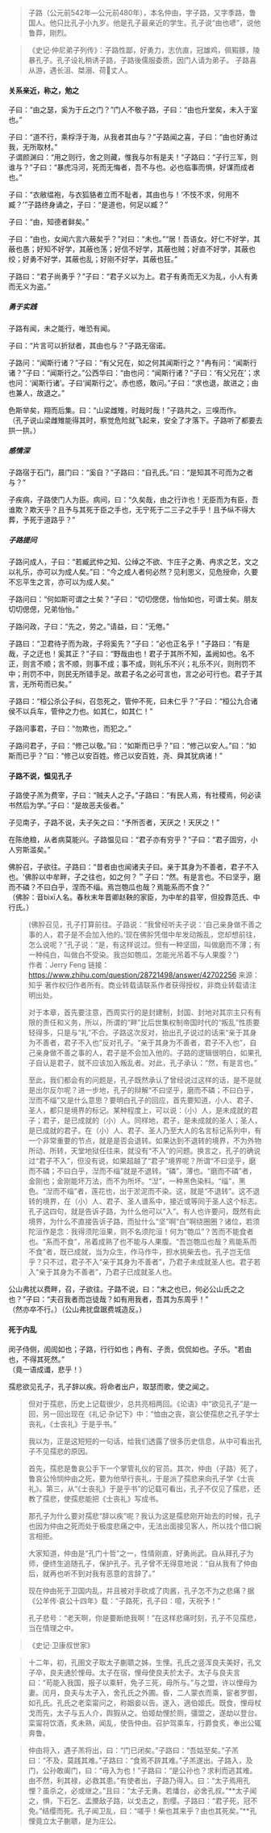 

> 子路（公元前542年—公元前480年），本名仲由，字子路，又字季路，鲁国人。他只比孔子小九岁。他是孔子最亲近的学生。孔子说“由也喭”，说他鲁莽，刚烈。

> 《史记·仲尼弟子列传》：子路性鄙，好勇力，志伉直，冠雄鸡，佩豭豚，陵暴孔子。孔子设礼稍诱子路，子路後儒服委质，因门人请为弟子。
> 子路喜从游，遇长沮、桀溺、荷丈人。

#### 关系亲近，称之，勉之

子曰：“由之瑟，奚为于丘之门？”门人不敬子路，子曰：“由也升堂矣，未入于室也。”

子曰：“道不行，乘桴浮于海，从我者其由与？”子路闻之喜，子曰：“由也好勇过我，无所取材。”    
子谓颜渊曰：“用之则行，舍之则藏，惟我与尔有是夫！”子路曰：“子行三军，则谁与？”子曰：“暴虎冯河，死而无悔者，吾不与也。必也临事而惧，好谋而成者也。”

子曰：“衣敝缊袍，与衣狐貉者立而不耻者，其由也与！‘不忮不求，何用不臧？’”子路终身诵之，子曰：“是道也，何足以臧？”

子曰：“由，知德者鲜矣。”

子曰：“由也，女闻六言六蔽矣乎？”对曰：“未也。”“居！吾语女。好仁不好学，其蔽也愚；好知不好学，其蔽也荡；好信不好学，其蔽也贼；好直不好学，其蔽也绞；好勇不好学，其蔽也乱；好刚不好学，其蔽也狂。”

子路曰：“君子尚勇乎？”子曰：“君子义以为上。君子有勇而无义为乱，小人有勇而无义为盗。”

##### 勇于实践

子路有闻，未之能行，唯恐有闻。

子曰：“片言可以折狱者，其由也与？”子路无宿诺。

子路问：“闻斯行诸？”子曰：“有父兄在，如之何其闻斯行之？”冉有问：“闻斯行诸？”子曰：“闻斯行之。”公西华曰：“由也问：“闻斯行诸？”子曰：‘有父兄在’；求也问：‘闻斯行诸’。子曰‘闻斯行之’。赤也惑，敢问。”子曰：“求也退，故进之；由也兼人，故退之。”

色斯举矣，翔而后集。曰：“山梁雌雉，时哉时哉！”子路共之，三嗅而作。    
（孔子说山梁雌雉能得其时，察觉危险就飞起来，安全了才落下。子路听了都要去拱一拱。）

##### 感情深

子路宿于石门，晨门曰：“奚自？”子路曰：“自孔氏。”曰：“是知其不可而为之者与？”

子疾病，子路使门人为臣。病间，曰：“久矣哉，由之行诈也！无臣而为有臣，吾谁欺？欺天乎？且予与其死于臣之手也，无宁死于二三子之手乎！且予纵不得大葬，予死于道路乎？”

##### 子路提问

子路问成人，子曰：“若臧武仲之知、公绰之不欲、卞庄子之勇、冉求之艺，文之以礼乐，亦可以为成人矣。”曰：“今之成人者何必然？见利思义，见危授命，久要不忘平生之言，亦可以为成人矣。”

子路问曰：“何如斯可谓之士矣？”子曰：“切切偲偲，怡怡如也，可谓士矣。朋友切切偲偲，兄弟怡怡。”

子路问政，子曰：“先之，劳之。”请益，曰：“无倦。”

子路曰：“卫君待子而为政，子将奚先？”子曰：“必也正名乎！”子路曰：“有是哉，子之迂也！奚其正？”子曰：“野哉由也！君子于其所不知，盖阙如也。名不正，则言不顺；言不顺，则事不成；事不成，则礼乐不兴；礼乐不兴，则刑罚不中；刑罚不中，则民无所错手足。故君子名之必可言也，言之必可行也。君子于其言，无所苟而已矣。”

子路曰：“桓公杀公子纠，召忽死之，管仲不死，曰未仁乎？”子曰：“桓公九合诸侯不以兵车，管仲之力也。如其仁，如其仁！”    

子路问事君，子曰：“勿欺也，而犯之。”

子路问君子，子曰：“修己以敬。”曰：“如斯而已乎？”曰：“修己以安人。”曰：“如斯而已乎？”曰：“修己以安百姓。修己以安百姓，尧、舜其犹病诸！”

#### 子路不说，愠见孔子

子路使子羔为费宰，子曰：“贼夫人之子。”子路曰：“有民人焉，有社稷焉，何必读书然后为学。”子曰：“是故恶夫佞者。”

子见南子，子路不说，夫子矢之曰：“予所否者，天厌之！天厌之！”

在陈绝粮，从者病莫能兴。子路愠见曰：“君子亦有穷乎？”子曰：“君子固穷，小人穷斯滥矣。”

佛肸召，子欲往。子路曰：“昔者由也闻诸夫子曰。亲于其身为不善者，君子不入也。'佛肸以中牟畔，子之往也，如之何？＂子曰：“然。有是言也。不曰坚乎，磨而不磷？不曰白乎，涅而不缁。焉岂匏瓜也哉？焉能系而不食？”    
（佛肸：音bìxī人名。春秋末年晋卿赵鞅的家臣，为中牟的县宰，但投靠范氏、中行氏。）   
> (佛肸召见，孔子打算前往。子路说：“我曾经听夫子说：‘自己亲身做不善之事的人，君子是不会加入他的。’现在佛肸凭借中牟发动叛乱，您却想前往，怎么说呢？”孔子说：“是，有这样说过。但有一种坚固，叫做磨而不薄；有一种纯白，叫做白不受染。我岂如匏瓜，怎能光吊着不与人果腹？”)   
> 作者：Jerry Feng
> 链接：https://www.zhihu.com/question/28721498/answer/42702256
> 来源：知乎
> 著作权归作者所有。商业转载请联系作者获得授权，非商业转载请注明出处。
> 
> 对于本章，首先要注意，西周实行的是封建制，封国、封地对其宗主只有有限的责任和义务，所以，所谓的“畔”比后世集权制帝国时代的“叛乱”性质要轻得多，只是与“礼”不合。子路这次反对，抬出孔子说过的话来“亲于其身为不善者，君子不入也”反对孔子。“亲于其身为不善者，君子不入也”，自己亲身做不善之事的人，君子是不会加入他的。子路的逻辑很明白，如果孔子自认是君子，就不应该加入叛乱者。对此，孔子承认：“然，有是言也。”
> 
> 至此，我们都会有的问题是，孔子既然承认了曾经说过这样的话，是不是就是出尔反尔呢？进一步地，孔子的辩解“不曰坚乎，磨而不磷；不曰白乎，湼而不缁”又是什么意思？要明白孔子的回应，首先要知道，小人、君子、圣人，都只是境界的标记。某种程度上，可以说：（小）人，是未成就的君子；君子，是已成就的（小）人。同样地，君子，是未成就的圣人；圣人，是已成就的君子。在（小）人、君子、圣人乃至大人的名言标记系列中，有一个非常重要的节点，就是是否会退转。如果达到不退转的境界，不为外物所动、所转，天堂地狱任往来，就没有“不入”的问题。换言之，孔子的确说过“君子不入”，但没有说，如果超越了“君子”境界呢？所谓“不曰坚乎，磨而不磷；不曰白乎，湼而不缁”就是不退转。“磷”，薄也。“磨而不磷”者，金刚也；金刚能坏万法，而不为所坏。“湼”，一种黑色染料。“缁”，黑色。“湼而不缁”者，莲花也，出于淤泥而不染。这，就是“不退转”。这不退转的境界，在（小）人、君子、圣人谱系中，接近或等同于圣人这个标志。孔子这四句，就是告诉子路，为什么他可以“入”。有人也许要问，既然有此境界，为什么不直接告诉子路，而扯什么“坚”啊“白”啊绕圈圈？诸位，若须陀洹作是念：我得须陀洹果，则不名须陀洹！何为“匏瓜”？苦而不能食者也。“系而不食”，吊着成熟了也不能与人果腹。“吾岂匏瓜也哉？焉能系而不食”者，既已成就，当为众生，作马作牛，担水挑柴去也。孔子岂无信乎？只不过，君子不入“亲于其身为不善者”，乃君子未成就圣人也。君子若入“亲于其身为不善者”，乃君子已成就圣人也。

公山弗扰以费畔，召，子欲往。子路不说，曰：“末之也已，何必公山氏之之也？”子曰：“夫召我者而岂徒哉？如有用我者，吾其为东周乎！”    
（然亦卒不行。）（公山弗扰盘踞费城造反。）

#### 死于内乱

闵子侍侧，訚訚如也；子路，行行如也；冉有、子贡，侃侃如也。子乐。“若由也，不得其死然。”    
（竟一语成谶，悲乎！）

孺悲欲见孔子，孔子辞以疾。将命者出户，取瑟而歌，使之闻之。    
> 但对于孺悲，历史上记载很少，总共亮相两回。《论语》中“欲见孔子”是一回，另一回出现在《礼记·杂记下》中：“恤由之丧，哀公使孺悲之孔子学士丧礼，《士丧礼》于是乎书。”
> 
> 我以为，正是这短短的一句话，给我们透露了很多历史信息，从中可看出孔子不见孺悲的原因。
> 
> 首先，孺悲是鲁哀公手下一个掌管礼仪的官员。其次，仲由（子路）死了，鲁哀公怜悯仲由之死，要为他举行丧礼，于是派了孺悲来向孔子学《士丧礼》。第三，从“《士丧礼》于是乎书”的记载可看出，孔子不仅见了孺悲，还教了孺悲，使孺悲能把《士丧礼》写成书。
> 
> 那孔子为什么要对孺悲“辞以疾”呢？我认为这是孺悲刚开始去的时候，孔子也因为仲由之死而处于极度悲痛之中，无法出面接见客人，所以找个借口婉言相拒。
> 
> 大家知道，仲由是“孔门十哲”之一，性情刚直，好勇尚武。自从拜孔子为师，便终生追随孔子，保护孔子。孔子曾不无得意地说：“自从我有了仲由后，就再也听不到对我有恶意的言辞了。”
> 
> 现在仲由死于卫国内乱，并且被对手砍成了肉酱，孔子怎不为之悲痛？据《公羊传·哀公十四年》载：“子路死，孔子曰：噫，天祝予！”
> 
> 孔子悲号：“老天啊，你是要断绝我啊！”在这样悲痛时刻，孔子不见孺悲，当在情理之中。

> 《史记·卫康叔世家》

> 十二年，初，孔圉文子取太子蒯聩之姊，生悝。孔氏之竖浑良夫美好，孔文子卒，良夫通於悝母。太子在宿，悝母使良夫於太子。太子与良夫言曰：“苟能入我国，报子以乘轩，免子三死，毋所与。”与之盟，许以悝母为妻。闰月，良夫与太子入，舍孔氏之外圃。昏，二人蒙衣而乘，宦者罗御，如孔氏。孔氏之老栾甯问之，称姻妾以告。遂入，適伯姬氏。既食，悝母杖戈而先，太子与五人介，舆猳从之。伯姬劫悝於厕，彊盟之，遂劫以登台。栾甯将饮酒，炙未熟，闻乱，使告仲由。召护驾乘车，行爵食炙，奉出公辄奔鲁。

> 仲由将入，遇子羔将出，曰：“门已闭矣。”子路曰：“吾姑至矣。”子羔曰：“不及，莫践其难。”子路曰：“食焉不辟其难。”子羔遂出。子路入，及门，公孙敢阖门，曰：“毋入为也！”子路曰：“是公孙也？求利而逃其难。由不然，利其禄，必救其患。”有使者出，子路乃得入。曰：“太子焉用孔悝？虽杀之，必或继之。”且曰：“太子无勇。若燔台，必舍孔叔。”**太子闻之，惧，下石乞、盂黡敌子路，以戈击之，割缨。子路曰：“君子死，冠不免。”结缨而死。孔子闻卫乱，曰：“嗟乎！柴也其来乎？由也其死矣。”**孔悝竟立太子蒯聩，是为庄公。
